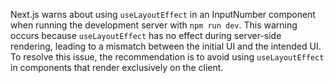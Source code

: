 Next.js warns about using `useLayoutEffect` in an InputNumber component when running the development server with `npm run dev`. This warning occurs because `useLayoutEffect` has no effect during server-side rendering, leading to a mismatch between the initial UI and the intended UI. To resolve this issue, the recommendation is to avoid using `useLayoutEffect` in components that render exclusively on the client.
